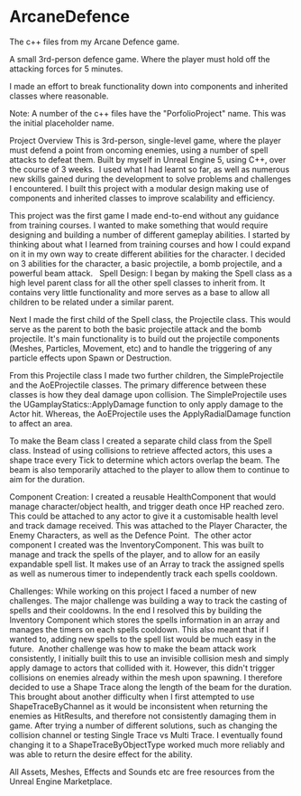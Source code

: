 # ArcaneDefence
The c++ files from my Arcane Defence game.

A small 3rd-person defence game. Where the player must hold off the attacking forces for 5 minutes.

I made an effort to break functionality down into components and inherited classes where reasonable. 


Note: A number of the c++ files have the "PorfolioProject" name. This was the initial placeholder name.

Project Overview
This is 3rd-person, single-level game, where the player must defend a point from oncoming enemies, using a number of spell attacks to defeat them.
Built by myself in Unreal Engine 5, using C++, over the course of 3 weeks.
‍
I used what I had learnt so far, as well as numerous new skills gained during the development to solve problems and challenges I encountered.
I built this project with a modular design making use of components and inherited classes to improve scalability and efficiency.

This project was the first game I made end-to-end without any guidance from training courses. I wanted to make something that would require designing and building a number of different gameplay abilities. I started by thinking about what I learned from training courses and how I could expand on it in my own way to create different abilities for the character. I decided on 3 abilities for the character, a basic projectile, a bomb projectile, and a powerful beam attack.
‍
‍
Spell Design:
I began by making the Spell class as a high level parent class for all the other spell classes to inherit from. It contains very little functionality and more serves as a base to allow all children to be related under a similar parent.

Next I made the first child of the Spell class, the Projectile class. This would serve as the parent to both the basic projectile attack and the bomb projectile. It's main functionality is to build out the projectile components (Meshes, Particles, Movement, etc) and to handle the triggering of any particle effects upon Spawn or Destruction.

From this Projectile class I made two further children, the SimpleProjectile and the AoEProjectile classes. The primary difference between these classes is how they deal damage upon collision. The SimpleProjectile uses the UGamplayStatics::ApplyDamage function to only apply damage to the Actor hit. Whereas, the AoEProjectile uses the ApplyRadialDamage function to affect an area.

To make the Beam class I created a separate child class from the Spell class. Instead of using collisions to retrieve affected actors, this uses a shape trace every Tick to determine which actors overlap the beam. The beam is also temporarily attached to the player to allow them to continue to aim for the duration.
‍

Component Creation:
I created a reusable HealthComponent that would manage character/object health, and trigger death once HP reached zero. This could be attached to any actor to give it a customisable health level and track damage received. This was attached to the Player Character, the Enemy Characters, as well as the Defence Point.
‍
The other actor component I created was the InventoryComponent. This was built to manage and track the spells of the player, and to allow for an easily expandable spell list. It makes use of an Array to track the assigned spells as well as numerous timer to independently track each spells cooldown.
‍

Challenges:
While working on this project I faced a number of new challenges. The major challenge was building a way to track the casting of spells and their cooldowns. In the end I resolved this by building the Inventory Component which stores the spells information in an array and manages the timers on each spells cooldown. This also meant that if I wanted to, adding new spells to the spell list would be much easy in the future.
‍
Another challenge was how to make the beam attack work consistently, I initially built this to use an invisible collision mesh and simply apply damage to actors that collided with it. However, this didn't trigger collisions on enemies already within the mesh upon spawning. I therefore decided to use a Shape Trace along the length of the beam for the duration. This brought about another difficulty when I first attempted to use ShapeTraceByChannel as it would be inconsistent when returning the enemies as HitResults, and therefore not consistently damaging them in game. After trying a number of different solutions, such as changing the collision channel or testing Single Trace vs Multi Trace. I eventually found changing it to a ShapeTraceByObjectType worked much more reliably and was able to return the desire effect for the ability.
‍

All Assets, Meshes, Effects and Sounds etc are free resources from the Unreal Engine Marketplace.
